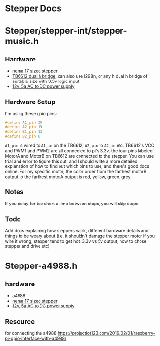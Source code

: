 # Stepper Docs

# Stepper/stepper-int/stepper-music.h

## Hardware
- [nema 17 sized stepper](https://www.amazon.com/gp/product/B01N30ISYC)
- [TB6612 dual h bridge](https://www.amazon.com/gp/product/B00VY32VU4 ), can also use l298n, or any h dual h bridge of suitable size with 3.3v logic input
- [12v, 5a AC to DC power supply](https://www.amazon.com/gp/product/B01461MOGQ/)

## Hardware Setup
I'm using these gpio pins:
```c
#define A1_pin 26
#define A2_pin 19
#define B1_pin 13
#define B2_pin 6
```
`A1_pin` is wired to `A1_in` on the TB6612, `A2_pin` to `A2_in` etc.
TB6612's VCC and PWM1 and PWM2 are all connected to pi's 3.3v.
the four pins labeled MotorA and MotorB on TB6612 are connected to the stepper. You can use trial and error to figure this out, and I should write a more detailed explanation of how to find out which pins to use, and there's good docs online. For my specific motor, the color order from the farthest motorB output to the farthest motorA output is red, yellow, green, grey.

## Notes
If you delay for too short a time between steps, you will skip steps

## Todo
Add docs explaining how steppers work, different hardware details and things to be weary about (i.e. it shouldn't damage the stepper motor if you wire it wrong, stepper tend to get hot, 3.3v vs 5v output, how to chose stepper and drive etc)

# Stepper-a4988.h 

## hardware
- a4988
- [nema 17 sized stepper](https://www.amazon.com/gp/product/B01N30ISYC)
- [12v, 5a AC to DC power supply](https://www.amazon.com/gp/product/B01461MOGQ/)

## Resource
for connecting the a4988 https://projectiot123.com/2019/02/01/raspberry-pi-gpio-interface-with-a4988/